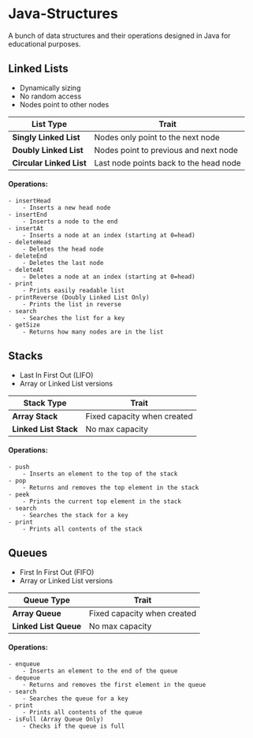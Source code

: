 # Java-Structures
A bunch of data structures and their operations designed in Java for educational purposes.

## Linked Lists
- Dynamically sizing
- No random access
- Nodes point to other nodes

| List Type  | Trait |
| ------------- | ------------- |
| **Singly Linked List**  | Nodes only point to the next node  |
| **Doubly Linked List**  | Nodes point to previous and next node  |
| **Circular Linked List**  | Last node points back to the head node  |

#### Operations:
	- insertHead
		- Inserts a new head node
	- insertEnd
		- Inserts a node to the end
	- insertAt
		- Inserts a node at an index (starting at 0=head)
	- deleteHead
		- Deletes the head node
	- deleteEnd
		- Deletes the last node
	- deleteAt
		- Deletes a node at an index (starting at 0=head)
	- print
		- Prints easily readable list
	- printReverse (Doubly Linked List Only)
		- Prints the list in reverse
	- search
		- Searches the list for a key
	- getSize
		- Returns how many nodes are in the list

## Stacks
-  Last In First Out (LIFO)
-  Array or Linked List versions

| Stack Type  | Trait |
| ------------- | ------------- |
| **Array Stack**  | Fixed capacity when created  |
| **Linked List Stack**  | No max capacity  |

#### Operations:
    - push
        - Inserts an element to the top of the stack
    - pop
        - Returns and removes the top element in the stack
    - peek
        - Prints the current top element in the stack
    - search
        - Searches the stack for a key
    - print
        - Prints all contents of the stack

## Queues
- First In First Out (FIFO)
- Array or Linked List versions

| Queue Type  | Trait |
| ------------- | ------------- |
| **Array Queue**  | Fixed capacity when created  |
| **Linked List Queue**  | No max capacity  |

#### Operations:
    - enqueue
        - Inserts an element to the end of the queue
    - dequeue
        - Returns and removes the first element in the queue
    - search
        - Searches the queue for a key
    - print
        - Prints all contents of the queue
    - isFull (Array Queue Only)
        - Checks if the queue is full

